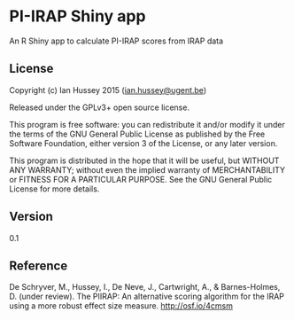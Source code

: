 # PI-IRAP Shiny app

An R Shiny app to calculate PI-IRAP scores from IRAP data

## License

Copyright (c) Ian Hussey 2015 (ian.hussey@ugent.be)

Released under the GPLv3+ open source license. 

This program is free software: you can redistribute it and/or modify it under the terms of the GNU General Public License as published by the Free Software Foundation, either version 3 of the License, or any later version.

This program is distributed in the hope that it will be useful, but WITHOUT ANY WARRANTY; without even the implied warranty of MERCHANTABILITY or FITNESS FOR A PARTICULAR PURPOSE. See the GNU General Public License for more details.

## Version

0.1

## Reference

De Schryver, M., Hussey, I., De Neve, J., Cartwright, A., & Barnes-Holmes, D. (under review). The PIIRAP: An alternative scoring algorithm for the IRAP using a more robust effect size measure. http://osf.io/4cmsm